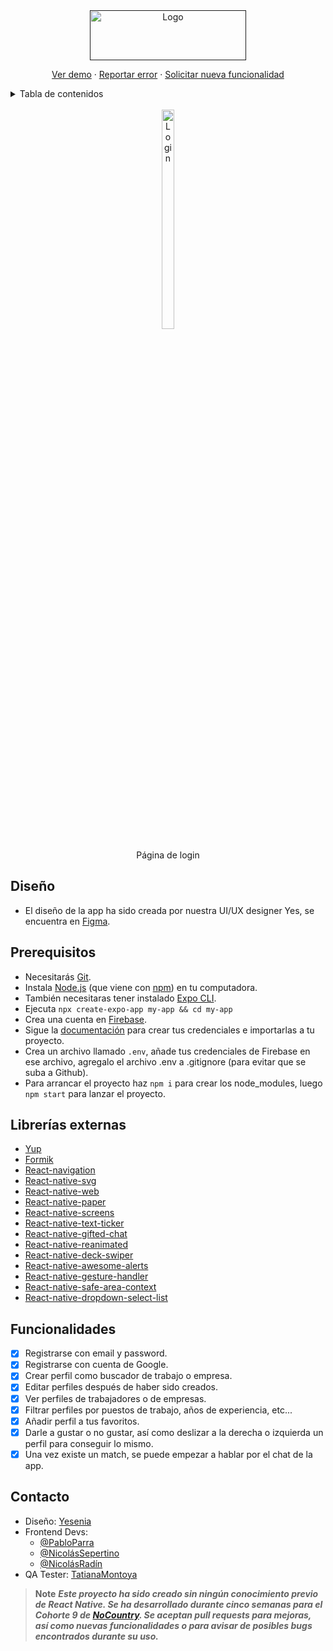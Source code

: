 <div align="center">
  <a href="" target="_blank">
    <img src="https://res.cloudinary.com/dcwx2biey/image/upload/v1677685463/logoJobMatch_jrqgd2.jpg" alt="Logo" width="250" height="80">
  </a>
  

  <p align="center">
    <a href="https://pabl0parra-netflix-clone.netlify.app/">Ver demo</a>
    ·
    <a href="https://github.com/Pabl0Parra/Netflix-clone-React-Typescript/issues">Reportar error</a>
    ·
    <a href="https://github.com/Pabl0Parra/Netflix-clone-React-Typescript/issues">Solicitar nueva funcionalidad</a>
  </p>
</div>

<details>
  <summary>Tabla de contenidos</summary>
  <ol>
    <li>
      <a href="#diseño">Diseño</a>
    </li>   
    <li>
      <a href="#prerequisitos">Prerequisitos</a>
    </li>    
    <li><a href="#librerías-externas">Librerias externas</a></li>
    <li><a href="#funcionalidades">Funcionalidades</a></li>
    <li>
      <a href="#contacto">Contacto</a>
    </li>
  </ol>
</details>

<br />

<div align="center">
  <img src="https://res.cloudinary.com/dcwx2biey/image/upload/v1677687347/login_ccir9u.jpg" alt="Login" width="20%" height="30%">
  <p align="center">Página de login</p>  
</div>

## Diseño
- El diseño de la app ha sido creada por nuestra UI/UX designer Yes, se encuentra en [Figma](https://www.figma.com/file/7LXyAnXTSPlwpIZfNyhl9T/JobMatch*?node-id=3%3A271&t=LuAB7656ZLoEoyh2-0).

## Prerequisitos
- Necesitarás [Git](https://git-scm.com).
- Instala [Node.js](https://nodejs.org/en/download/) (que viene con [npm](http://npmjs.com)) en tu computadora.
- También necesitaras tener instalado [Expo CLI](https://docs.expo.dev/workflow/expo-cli/).
- Ejecuta ```npx create-expo-app my-app && cd my-app```
- Crea una cuenta en [Firebase](https://firebase.google.com/).
- Sigue la [documentación](https://firebase.google.com/docs/web/setup?hl=es-419) para crear tus credenciales e importarlas a tu proyecto.
- Crea un archivo llamado `.env`, añade tus credenciales de Firebase en ese archivo, agregalo el archivo .env a .gitignore (para evitar que se suba a Github).
- Para arrancar el proyecto haz ```npm i``` para crear los node_modules, luego ```npm start``` para lanzar el proyecto.


## Librerías externas

- [Yup](https://github.com/jquense/yup)
- [Formik](https://formik.org/)
- [React-navigation](https://reactnavigation.org/)
- [React-native-svg](https://github.com/software-mansion/react-native-svg)
- [React-native-web](https://necolas.github.io/react-native-web/)
- [React-native-paper](https://reactnativepaper.com/)
- [React-native-screens](https://github.com/software-mansion/react-native-screens)
- [React-native-text-ticker](https://www.npmjs.com/package/react-native-text-ticker)
- [React-native-gifted-chat](https://github.com/FaridSafi/react-native-gifted-chat)
- [React-native-reanimated](https://docs.swmansion.com/react-native-reanimated/)
- [React-native-deck-swiper](https://www.npmjs.com/package/react-native-deck-swiper)
- [React-native-awesome-alerts](https://www.npmjs.com/package/react-native-awesome-alerts)
- [React-native-gesture-handler](https://docs.swmansion.com/react-native-gesture-handler/)
- [React-native-safe-area-context](https://github.com/th3rdwave/react-native-safe-area-context)
- [React-native-dropdown-select-list](https://www.npmjs.com/package/react-native-dropdown-select-list)



## Funcionalidades

- [x] Registrarse con email y password.
- [x] Registrarse con cuenta de Google.
- [x] Crear perfil como buscador de trabajo o empresa.
- [x] Editar perfiles después de haber sido creados.
- [x] Ver perfiles de trabajadores o de empresas.
- [x] Filtrar perfiles por puestos de trabajo, años de experiencia, etc...
- [x] Añadir perfil a tus favoritos.
- [x] Darle a gustar o no gustar, así como deslizar a la derecha o izquierda un perfil para conseguir lo mismo.
- [x] Una vez existe un match, se puede empezar a hablar por el chat de la app.

## Contacto
- Diseño: [Yesenia]()
- Frontend Devs:
  - [@PabloParra](https://linkedin.com/in/pablo-parra-bcn)
  - [@NicolásSepertino](https://www.linkedin.com/in/nicolassepertino/)
  - [@NicolásRadín](https://www.linkedin.com/in/nico-radin/)
- QA Tester: [TatianaMontoya](https://www.linkedin.com/in/tatiana-montoya-73593654/)

> **Note**
> ***Este proyecto ha sido creado sin ningún conocimiento previo de React Native.
> Se ha desarrollado durante cinco semanas para el Cohorte 9 de [NoCountry](https://www.nocountry.tech/perfilesit).
> Se aceptan pull requests para mejoras, así como nuevas funcionalidades o para avisar de posibles bugs encontrados durante su uso.***
